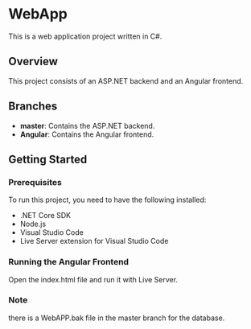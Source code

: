 # WebApp

This is a web application project written in C#.

## Overview

This project consists of an ASP.NET backend and an Angular frontend.

## Branches

- **master**: Contains the ASP.NET backend.
- **Angular**: Contains the Angular frontend.

## Getting Started

### Prerequisites

To run this project, you need to have the following installed:

- .NET Core SDK
- Node.js
- Visual Studio Code
- Live Server extension for Visual Studio Code

### Running the Angular Frontend

Open the index.html file and run it with Live Server.

### Note
there is a WebAPP.bak file in the master branch for the database.
